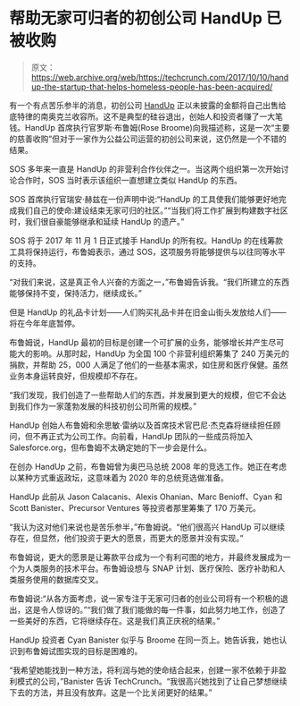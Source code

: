 # 帮助无家可归者的初创公司 HandUp 已被收购 

> 原文：<https://web.archive.org/web/https://techcrunch.com/2017/10/10/handup-the-startup-that-helps-homeless-people-has-been-acquired/>

有一个有点苦乐参半的消息，初创公司 [HandUp](https://web.archive.org/web/20221205123603/https://handup.org/) 正以未披露的金额将自己出售给底特律的南奥克兰收容所。这不是典型的硅谷退出，创始人和投资者赚了一大笔钱。HandUp 首席执行官罗斯·布鲁姆(Rose Broome)向我描述称，这是一次“主要的慈善收购”但对于一家作为公益公司运营的初创公司来说，这仍然是一个不错的结果。

SOS 多年来一直是 HandUp 的非营利合作伙伴之一。当这两个组织第一次开始讨论合作时，SOS 当时表示该组织一直想建立类似 HandUp 的东西。

SOS 首席执行官瑞安·赫兹在一份声明中说:“HandUp 的工具使我们能够更好地完成我们自己的使命:建设结束无家可归的社区。”“当我们将工作扩展到构建数字社区时，我们很自豪能够继承和延续 HandUp 的遗产。”

SOS 将于 2017 年 11 月 1 日正式接手 HandUp 的所有权。HandUp 的在线筹款工具将保持运行，布鲁姆表示，通过 SOS，这项服务将能够提供与以往同等水平的支持。

“对我们来说，这是真正令人兴奋的方面之一，”布鲁姆告诉我。“我们所建立的东西能够保持不变，保持活力，继续成长。”

但是 HandUp 的礼品卡计划——人们购买礼品卡并在旧金山街头发放给人们——将在今年年底暂停。

布鲁姆说，HandUp 最初的目标是创建一个可扩展的业务，能够增长并产生尽可能大的影响。从那时起，HandUp 为全国 100 个非营利组织筹集了 240 万美元的捐款，并帮助 25，000 人满足了他们的一些基本需求，如住房和医疗保健。虽然业务本身运转良好，但规模却不存在。

“我们发现，我们创造了一些帮助人们的东西，并发展到更大的规模，但它不会达到我们作为一家蓬勃发展的科技初创公司所需的规模。”

HandUp 创始人布鲁姆和余思敏·雷纳以及首席技术官巴尼·杰克森将继续担任顾问，但不再正式为公司工作。向前看，HandUp 团队的一些成员将加入 Salesforce.org，但布鲁姆不太确定她的下一步会是什么。

在创办 HandUp 之前，布鲁姆曾为奥巴马总统 2008 年的竞选工作。她正在考虑以某种方式重返政坛，这意味着为 2020 年的总统竞选做准备。

HandUp 此前从 Jason Calacanis、Alexis Ohanian、Marc Benioff、Cyan 和 Scott Banister、Precursor Ventures 等投资者那里筹集了 170 万美元。

“我认为这对他们来说也是苦乐参半，”布鲁姆说。“他们很高兴 HandUp 可以继续存在，但显然，他们投资于更大的愿景，而更大的愿景并没有实现。”

布鲁姆说，更大的愿景是让筹款平台成为一个有利可图的地方，并最终发展成为一个为人类服务的技术平台。布鲁姆设想与 SNAP 计划、医疗保险、医疗补助和人类服务使用的数据库交叉。

布鲁姆说:“从各方面考虑，说一家专注于无家可归者的创业公司将有一个积极的退出，这是令人惊讶的。”“我们做了我们能做的每一件事，如此努力地工作，创造了一些美好的东西，它将继续存在。这是我们真正庆祝的结果。”

HandUp 投资者 Cyan Banister 似乎与 Broome 在同一页上。她告诉我，她也认识到布鲁姆试图实现的目标是困难的。

“我希望她能找到一种方法，将利润与她的使命结合起来，创建一家不依赖于非盈利模式的公司，”Banister 告诉 TechCrunch。“我很高兴她找到了让自己梦想继续下去的方法，并且没有放弃。这是一个比关闭更好的结果。”